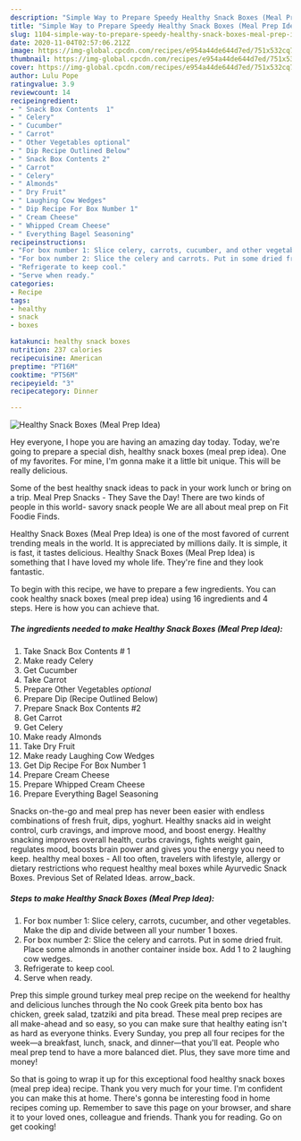 ```yaml
---
description: "Simple Way to Prepare Speedy Healthy Snack Boxes (Meal Prep Idea)"
title: "Simple Way to Prepare Speedy Healthy Snack Boxes (Meal Prep Idea)"
slug: 1104-simple-way-to-prepare-speedy-healthy-snack-boxes-meal-prep-idea
date: 2020-11-04T02:57:06.212Z
image: https://img-global.cpcdn.com/recipes/e954a44de644d7ed/751x532cq70/healthy-snack-boxes-meal-prep-idea-recipe-main-photo.jpg
thumbnail: https://img-global.cpcdn.com/recipes/e954a44de644d7ed/751x532cq70/healthy-snack-boxes-meal-prep-idea-recipe-main-photo.jpg
cover: https://img-global.cpcdn.com/recipes/e954a44de644d7ed/751x532cq70/healthy-snack-boxes-meal-prep-idea-recipe-main-photo.jpg
author: Lulu Pope
ratingvalue: 3.9
reviewcount: 14
recipeingredient:
- " Snack Box Contents  1"
- " Celery"
- " Cucumber"
- " Carrot"
- " Other Vegetables optional"
- " Dip Recipe Outlined Below"
- " Snack Box Contents 2"
- " Carrot"
- " Celery"
- " Almonds"
- " Dry Fruit"
- " Laughing Cow Wedges"
- " Dip Recipe For Box Number 1"
- " Cream Cheese"
- " Whipped Cream Cheese"
- " Everything Bagel Seasoning"
recipeinstructions:
- "For box number 1: Slice celery, carrots, cucumber, and other vegetables. Make the dip and divide between all your number 1 boxes."
- "For box number 2: Slice the celery and carrots. Put in some dried fruit. Place some almonds in another container inside box. Add 1 to 2 laughing cow wedges."
- "Refrigerate to keep cool."
- "Serve when ready."
categories:
- Recipe
tags:
- healthy
- snack
- boxes

katakunci: healthy snack boxes 
nutrition: 237 calories
recipecuisine: American
preptime: "PT16M"
cooktime: "PT56M"
recipeyield: "3"
recipecategory: Dinner

---
```



![Healthy Snack Boxes (Meal Prep Idea)](https://img-global.cpcdn.com/recipes/e954a44de644d7ed/751x532cq70/healthy-snack-boxes-meal-prep-idea-recipe-main-photo.jpg)

Hey everyone, I hope you are having an amazing day today. Today, we're going to prepare a special dish, healthy snack boxes (meal prep idea). One of my favorites. For mine, I'm gonna make it a little bit unique. This will be really delicious.

Some of the best healthy snack ideas to pack in your work lunch or bring on a trip. Meal Prep Snacks - They Save the Day! There are two kinds of people in this world- savory snack people We are all about meal prep on Fit Foodie Finds.

Healthy Snack Boxes (Meal Prep Idea) is one of the most favored of current trending meals in the world. It is appreciated by millions daily. It is simple, it is fast, it tastes delicious. Healthy Snack Boxes (Meal Prep Idea) is something that I have loved my whole life. They're fine and they look fantastic.


To begin with this recipe, we have to prepare a few ingredients. You can cook healthy snack boxes (meal prep idea) using 16 ingredients and 4 steps. Here is how you can achieve that.

<!--inarticleads1-->

##### The ingredients needed to make Healthy Snack Boxes (Meal Prep Idea):

1. Take  Snack Box Contents # 1
1. Make ready  Celery
1. Get  Cucumber
1. Take  Carrot
1. Prepare  Other Vegetables *optional*
1. Prepare  Dip (Recipe Outlined Below)
1. Prepare  Snack Box Contents #2
1. Get  Carrot
1. Get  Celery
1. Make ready  Almonds
1. Take  Dry Fruit
1. Make ready  Laughing Cow Wedges
1. Get  Dip Recipe For Box Number 1
1. Prepare  Cream Cheese
1. Prepare  Whipped Cream Cheese
1. Prepare  Everything Bagel Seasoning


Snacks on-the-go and meal prep has never been easier with endless combinations of fresh fruit, dips, yoghurt. Healthy snacks aid in weight control, curb cravings, and improve mood, and boost energy. Healthy snacking improves overall health, curbs cravings, fights weight gain, regulates mood, boosts brain power and gives you the energy you need to keep. healthy meal boxes - All too often, travelers with lifestyle, allergy or dietary restrictions who request healthy meal boxes while Ayurvedic Snack Boxes. Previous Set of Related Ideas. arrow_back. 

<!--inarticleads2-->

##### Steps to make Healthy Snack Boxes (Meal Prep Idea):

1. For box number 1: Slice celery, carrots, cucumber, and other vegetables. Make the dip and divide between all your number 1 boxes.
1. For box number 2: Slice the celery and carrots. Put in some dried fruit. Place some almonds in another container inside box. Add 1 to 2 laughing cow wedges.
1. Refrigerate to keep cool.
1. Serve when ready.


Prep this simple ground turkey meal prep recipe on the weekend for healthy and delicious lunches through the No cook Greek pita bento box has chicken, greek salad, tzatziki and pita bread. These meal prep recipes are all make-ahead and so easy, so you can make sure that healthy eating isn&#39;t as hard as everyone thinks. Every Sunday, you prep all four recipes for the week—a breakfast, lunch, snack, and dinner—that you&#39;ll eat. People who meal prep tend to have a more balanced diet. Plus, they save more time and money! 

So that is going to wrap it up for this exceptional food healthy snack boxes (meal prep idea) recipe. Thank you very much for your time. I'm confident you can make this at home. There's gonna be interesting food in home recipes coming up. Remember to save this page on your browser, and share it to your loved ones, colleague and friends. Thank you for reading. Go on get cooking!

